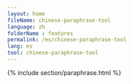 ```yaml
---
layout: home
fileName: chinese-paraphrase-tool
language: zh
folderName : features
permalink: /es/chinese-paraphrase-tool
lang: es
tool: chinese-paraphrase-tool
---
```

{% include section/paraphrase.html %}